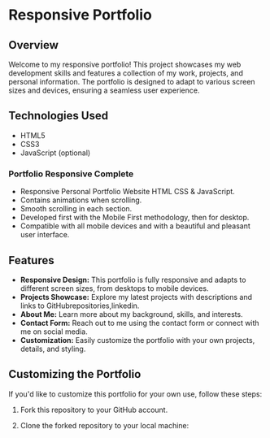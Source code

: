 # Responsive Portfolio

## Overview

Welcome to my responsive portfolio! This project showcases my web development skills and features a collection of my work, projects, and personal information. The portfolio is designed to adapt to various screen sizes and devices, ensuring a seamless user experience.

## Technologies Used

- HTML5
- CSS3
- JavaScript (optional)


### Portfolio Responsive Complete

- Responsive Personal Portfolio Website HTML CSS & JavaScript.
- Contains animations when scrolling.
- Smooth scrolling in each section.
- Developed first with the Mobile First methodology, then for desktop.
- Compatible with all mobile devices and with a beautiful and pleasant user interface.

## Features

- **Responsive Design:** This portfolio is fully responsive and adapts to different screen sizes, from desktops to mobile devices.
- **Projects Showcase:** Explore my latest projects with descriptions and links to GitHubrepositories,linkedin.
- **About Me:** Learn more about my background, skills, and interests.
- **Contact Form:** Reach out to me using the contact form or connect with me on social media.
- **Customization:** Easily customize the portfolio with your own projects, details, and styling.


## Customizing the Portfolio

If you'd like to customize this portfolio for your own use, follow these steps:

1. Fork this repository to your GitHub account.

2. Clone the forked repository to your local machine:

   ```bash
  
